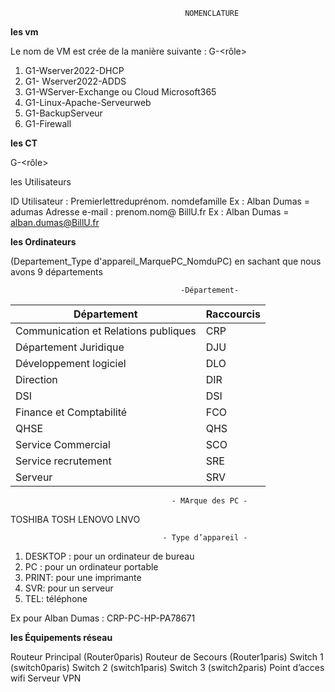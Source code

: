 
                                           NOMENCLATURE


**les vm**


Le nom de VM est crée de la manière suivante :
G<x>-<Nomdelavm><rôle>

1) G1-Wserver2022-DHCP
2)  G1- Wserver2022-ADDS
3)  G1-WServer-Exchange ou Cloud Microsoft365
4) G1-Linux-Apache-Serveurweb
5) G1-BackupServeur
6) G1-Firewall

   

**les CT**

G<x>-<Nomduct><rôle>

les Utilisateurs

ID Utilisateur : Premierlettreduprénom. nomdefamille 
Ex : Alban Dumas = adumas
Adresse e-mail : prenom.nom@ BillU.fr
Ex : Alban Dumas = alban.dumas@BillU.fr




**les Ordinateurs**

(Departement_Type d'appareil_MarquePC_NomduPC) en sachant que nous avons 9 départements

                                          -Département-
| Département                       | Raccourcis |
|------------------------------------|------------|
| Communication et Relations publiques | CRP        |
| Département Juridique              | DJU        |
| Développement logiciel             | DLO        |
| Direction                          | DIR        |
| DSI                                | DSI        |
| Finance et Comptabilité            | FCO        |
| QHSE                               | QHS        |
| Service Commercial                 | SCO        |
| Service recrutement                | SRE        |
| Serveur                            | SRV        |
                                        - MArque des PC -
TOSHIBA TOSH
LENOVO LNVO


                                      - Type d’appareil - 

1) DESKTOP : pour un ordinateur de bureau
2) PC : pour un ordinateur portable
3) PRINT: pour une imprimante
4) SVR: pour un serveur
5) TEL: téléphone

Ex pour Alban Dumas : CRP-PC-HP-PA78671

**les Équipements réseau**

Routeur Principal (Router0paris)
Routeur de Secours (Router1paris)
Switch 1 (switch0paris)
Switch 2 (switch1paris)
Switch 3 (switch2paris)
Point d’acces wifi
Serveur VPN
